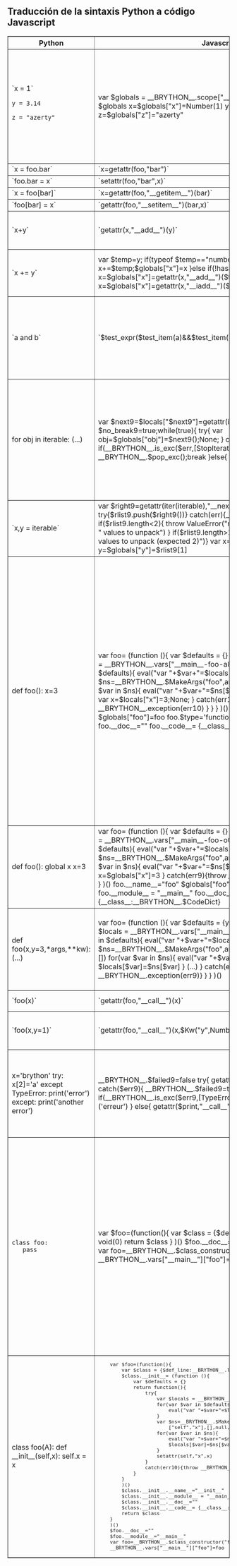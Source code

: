 Traducción de la sintaxis Python a código Javascript
----------------------------------------------------

<table border=1 cellpadding=3>
<tr>
<th>Python</th>
<th>Javascript</th>
<th>Comentarios</th>
</tr>

<tr>
<td>
`x = 1`

`y = 3.14`

`z = "azerty"`
</td>
<td>
    var $globals = __BRYTHON__.scope["__main__"].__dict__
    var $locals = $globals
    x=$globals["x"]=Number(1)
    y=$globals["y"]=float(3.14)
    z=$globals["z"]="azerty"
</td>
<td>Las primeras dos líneas están presentes en todos los scripts ; definen variables internas Brython que usan las funciones `globals()` y `locals()`. Tened en cuenta que en los siguientes ejemplos no se mostrarán esas dos líneas.

_float_ es una función Javascript definida en __py\_builtin\_functions.js__</td>
</tr>

<tr>
<td>`x = foo.bar`</td>
<td>`x=getattr(foo,"bar")`
<td>&nbsp;</td>
</td>
</tr>

<tr>
<td>`foo.bar = x`</td>
<td>`setattr(foo,"bar",x)`
<td>&nbsp;</td>
</td>
</tr>

<tr>
<td>`x = foo[bar]`</td>
<td>`x=getattr(foo,"__getitem__")(bar)`
<td>&nbsp;</td>
</td>
</tr>

<tr>
<td>`foo[bar] = x`</td>
<td>`getattr(foo,"__setitem__")(bar,x)`
<td>&nbsp;</td>
</td>
</tr>

<tr>
<td>`x+y`</td>
<td>`getattr(x,"__add__")(y)`
<td>lo mismo para todos los operadores
<br>necesario para implementar operaciones como 2 * "a"</td>
</td>
</tr>

<tr>
<td>`x += y`</td>
<td>
    var $temp=y;
    if(typeof $temp=="number" && typeof x=="number"){
        x+=$temp;$globals["x"]=x
    }else if(!hasattr(x,"__iadd__")){
        var x=$globals["x"]=getattr(x,"__add__")($temp);
    }
    else{
        x=$globals["x"]=getattr(x,"__iadd__")($temp)
    }
</td>
<td>La primera prueba permite una mejora de la eficiencia si ambas variables son enteros : en ese caso
se podría usar el operador Javascript +=
</td>
</td>
</tr>

<tr>
<td>`a and b`</td>
<td>`$test_expr($test_item(a)&&$test_item(b))`
<td>Se mantiene el operador && Javascript y de esta forma no se evalúa b si a es falso
<br>_$test\_item_ devuelve un booleano Javascript (true o false) y almacena el valor resultante en una variable global ; _$test\_expr_ devuelve esta variable global</td>
</td>
</tr>

<tr>
<td>
    for obj in iterable:
        (...)
</td>
<td>
    var $next9=$locals["$next9"]=getattr(iter(iterable),"__next__")
    var $no_break9=true;while(true){
        try{
            var obj=$globals["obj"]=$next9();None;
        }
        catch($err){
            if(__BRYTHON__.is_exc($err,[StopIteration])){
                __BRYTHON__.$pop_exc();break
            }else{
                throw($err)
            }
        }
        (...)
    }

</td>
<td>_$no\_break_ es un booleano usado en el caso de que el bucle `for` tenga un `else`

_$pop\_exc()_ es una función interna que elimina la última excepción de la pila de excepciones

_$is\_exc(exc,classes)_ es una función interna que comprueba si la excepción _exc_ es una instanncia de una de las _clases_

</td></tr>

<tr>
<td>`x,y = iterable`</td>
<td>
    var $right9=getattr(iter(iterable),"__next__");
    var $rlist9=[];while(true){
        try{$rlist9.push($right9())}
        catch(err){__BRYTHON__.$pop_exc();break}
    }
    if($rlist9.length<2){
        throw ValueError("need more than "+$rlist9.length+
            " values to unpack")
    }
    if($rlist9.length>2){
        throw ValueError("too many values to unpack (expected 2)")}
    var x=$globals["x"]=$rlist9[0]
    var y=$globals["y"]=$rlist9[1] 
</td>
<td>La traducción es bastante larga, pero el manejo de las excepciones se debe realizar en el tiempo de ejecución</td></tr>

<tr>
<td>
    def foo():
       x=3
</td>
<td>
    var foo= (function (){
        var $defaults = {}
        return function(){
            try{
                var $locals = __BRYTHON__.vars["__main__-foo-a8mk6bg2"]={}
                for(var $var in $defaults){
                    eval("var "+$var+"=$locals[$var]=$defaults[$var]")
                }
                var $ns=__BRYTHON__.$MakeArgs("foo",arguments,
                    [],[],null,null,[])
                for(var $var in $ns){
                    eval("var "+$var+"=$ns[$var]")
                    $locals[$var]=$ns[$var]
                }
                var x=$locals["x"]=3;None;
            }
            catch(err10){
                throw __BRYTHON__.exception(err10)
            }
        }
    }
    )()
    foo.__name__="foo"
    $globals["foo"]=foo
    foo.$type='function'
    foo.__module__ = "__main__"
    foo.__doc__=""
    foo.__code__= {__class__:__BRYTHON__.$CodeDict}
</td>
<td>
_$ns_ es una variable interna, un objeto devuelto por la función _$MakeArgs_ que inspecciona los argumentos de la función y establece los valores

Si _$MakeArgs_ no devuelve una excepción, se crearán los valores locales y se almacenarán en la variable interna _$locals_, y un objeto interno _\_\_BRYTHON\_\_.vars[_function\_id_] donde _function\_id_ es un identificador de la función, hecho con el nombre del módulo, el nombre de la función y una cadena aleatoria (here "a8mk6bg2")

La línea `$globals["foo"]=foo` añade el nombre de la función en el espacio de nombres del módulo

El atributo _$type_ de la función se usa internamente para ordenar funciones respecto de métodos de clases definidos al mismo nivel del módulo
</td>
</tr>

<tr>
<td>
    def foo():
       global x
       x=3
</td>
<td>
    var foo= (function (){
        var $defaults = {}
        return function(){
            try{
                var $locals = __BRYTHON__.vars["__main__-foo-o098yx0t"]={}
                for(var $var in $defaults){
                    eval("var "+$var+"=$locals[$var]=$defaults[$var]")
                }
                var $ns=__BRYTHON__.$MakeArgs("foo",arguments,
                    [],[],null,null,[])
                for(var $var in $ns){
                    eval("var "+$var+"=$ns[$var]")
                    $locals[$var]=$ns[$var]
                }
                x=$globals["x"]=3
            }
            catch(err9){throw __BRYTHON__.exception(err9)}
        }
    }
    )()
    foo.__name__="foo"
    $globals["foo"]=foo;foo.$type='function'
    foo.__module__ = "__main__"
    foo.__doc__=""
    foo.__code__= {__class__:__BRYTHON__.$CodeDict}

</td>
<td>Para una variable global no se usará la palabra clave `var`</td>
</tr>

<tr>
<td>
    def foo(x,y=3,*args,**kw):
       (...)
</td>
<td>
    var foo= (function (){
        var $defaults = {y:3}
        return function(){
            try{
                var $locals = __BRYTHON__.vars["__main__-foo-6f58vupa"]={}
                for(var $var in $defaults){
                    eval("var "+$var+"=$locals[$var]=$defaults[$var]")
                }
                var $ns=__BRYTHON__.$MakeArgs("foo",arguments,
                    ["x"],["y"],"args","kw",[])
                for(var $var in $ns){
                    eval("var "+$var+"=$ns[$var]")
                    $locals[$var]=$ns[$var]
                }
                (...)
            }
            catch(err9){throw __BRYTHON__.exception(err9)}
        }
    }
    )()
</td>
<td>la función _$MakeArgs_ creará un objeto Javascript con los nombres definidos en la definición de la función y con los valores correspondientes que se le pasan a la función. La siguiente línea crea el espacio de nombres de la función (variables locales)</td>
</tr>

<tr>
<td>`foo(x)`
</td>
<td>`getattr(foo,"__call__")(x)`
</td>
<td>Las llamadas usan el método \_\_call\_\_ del objeto
</tr>

<tr>
<td>`foo(x,y=1)`
</td>
<td>`getattr(foo,"__call__")(x,$Kw("y",Number(1)))`
</td>
<td>los argumentos pasados como palabras clave se convierten a objetos gracias a la función _$Kw_
</tr>

<tr>
<td>
    x='brython'
    try:
        x[2]='a'
    except TypeError:
        print('error')
    except:
        print('another error')
</td>
<td>
    __BRYTHON__.$failed9=false
    try{
        getattr(x,"__setitem__")(2,'a')
    }
    catch($err9){
        __BRYTHON__.$failed9=true
        if(false){void(0)}
        else if(__BRYTHON__.is_exc($err9,[TypeError])){
            getattr($print,"__call__")('erreur')
        }
        else{
            getattr($print,"__call__")('autre erreur')
        }
    }

</td>
<td>Las líneas
    catch($err51){
        if(false){void(0)}
        
se añaden antes de cualquier `except`, traducidas en forma de un `else if` cuando se especifica el nombre de una excepción o como un `else` cuando no se especifica nada

</tr>

<tr>
<td><pre><code>class foo:
   pass
</code></pre></td>
<td>
    var $foo=(function(){
        var $class = {$def_line:__BRYTHON__.line_info}
        void(0)
        return $class
    }
    )()
    $foo.__doc__=""
    $foo.__module__="__main__"
    var foo=__BRYTHON__.$class_constructor("foo",$foo,tuple([]),[],[])
    __BRYTHON__.vars["__main__"]["foo"]=foo
</td>
<td>La definición de una clase se ejecuta mediante una función prefijada con el signo $. Esta función devuelve un objeto `$class` que incorpora los atributos y los métodos de la clase

La propia clase se crea mediante la función _$class\_constructor_ definida en __py\_types.js__. Construirá dos objetos Javascript para la clase : Un "factory", usado para crear las instancias de la clase, y un objeto con los atributos y métodos de la clase

Los argumentos que se le pasan a _$class\_constructor_ son el nombre de la clase, la función que lleva el prefijo del signo $ y una tupla con las clases padre opcionales
</tr>

<tr>
<td>
    class foo(A):
        def __init__(self,x):
            self.x = x
</td>
<td><code><pre>
    var $foo=(function(){
        var $class = {$def_line:__BRYTHON__.line_info}
        $class.__init__= (function (){
            var $defaults = {}
            return function(){
                try{
                    var $locals = __BRYTHON__.vars["__main__-__init__-kdc7mc5z"]={}
                    for(var $var in $defaults){
                        eval("var "+$var+"=$locals[$var]=$defaults[$var]")
                    }
                    var $ns=__BRYTHON__.$MakeArgs("__init__",arguments,
                        ["self","x"],[],null,null,[])
                    for(var $var in $ns){
                        eval("var "+$var+"=$ns[$var]")
                        $locals[$var]=$ns[$var]
                    }
                    setattr(self,"x",x)
                }
                catch(err10){throw __BRYTHON__.exception(err10)}
            }
        }
        )()
        $class.__init__.__name__="__init__"
        $class.__init__.__module__ = "__main__"
        $class.__init__.__doc__=""
        $class.__init__.__code__= {__class__:__BRYTHON__.$CodeDict}
        return $class
    }
    )()
    $foo.__doc__=""
    $foo.__module__="__main__"
    var foo=__BRYTHON__.$class_constructor("foo",$foo,tuple([A]),["A"],[])
    __BRYTHON__.vars["__main__"]["foo"]=foo
</pre></code>
</td>
<td>El código muestra que el objeto `$class` recibe el método `__init__()` como atributo

La clase hereda de la clase `A`, se puede ver en el tercer argumento de `$class_constructor`
</td>
</tr>


</table>
